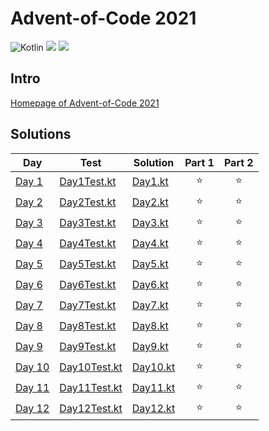 # Advent-of-Code 2021

![Kotlin](https://img.shields.io/badge/Kotlin-grey?logo=Kotlin)
![](https://img.shields.io/badge/⭐%20stars-24-green)
![](https://img.shields.io/badge/📅%20days-12-blue)

## Intro

[Homepage of Advent-of-Code 2021](https://adventofcode.com/2021)

## Solutions

| Day                                            | Test                                                                                                                                 | Solution                                                                                                                     |Part 1 |Part 2|
|------------------------------------------------|--------------------------------------------------------------------------------------------------------------------------------------|------------------------------------------------------------------------------------------------------------------------------|:-----:|:----:|
| [Day 1](https://adventofcode.com/2021/day/1)   | [Day1Test.kt](https://github.com/EmRe-One/advent-of-code-2021/blob/master/src/test/kotlin/de/emreak/adventofcode/days/Day1Test.kt)   | [Day1.kt](https://github.com/EmRe-One/advent-of-code-2021/blob/master/src/main/kotlin/de/emreak/adventofcode/days/Day1.kt)   |   ⭐   |  ⭐   |
| [Day 2](https://adventofcode.com/2021/day/2)   | [Day2Test.kt](https://github.com/EmRe-One/advent-of-code-2021/blob/master/src/test/kotlin/de/emreak/adventofcode/days/Day2Test.kt)   | [Day2.kt](https://github.com/EmRe-One/advent-of-code-2021/blob/master/src/main/kotlin/de/emreak/adventofcode/days/Day2.kt)   |   ⭐   |  ⭐   |
| [Day 3](https://adventofcode.com/2021/day/3)   | [Day3Test.kt](https://github.com/EmRe-One/advent-of-code-2021/blob/master/src/test/kotlin/de/emreak/adventofcode/days/Day3Test.kt)   | [Day3.kt](https://github.com/EmRe-One/advent-of-code-2021/blob/master/src/main/kotlin/de/emreak/adventofcode/days/Day3.kt)   |   ⭐   |  ⭐   |
| [Day 4](https://adventofcode.com/2021/day/4)   | [Day4Test.kt](https://github.com/EmRe-One/advent-of-code-2021/blob/master/src/test/kotlin/de/emreak/adventofcode/days/Day4Test.kt)   | [Day4.kt](https://github.com/EmRe-One/advent-of-code-2021/blob/master/src/main/kotlin/de/emreak/adventofcode/days/Day4.kt)   |   ⭐   |  ⭐   |
| [Day 5](https://adventofcode.com/2021/day/5)   | [Day5Test.kt](https://github.com/EmRe-One/advent-of-code-2021/blob/master/src/test/kotlin/de/emreak/adventofcode/days/Day5Test.kt)   | [Day5.kt](https://github.com/EmRe-One/advent-of-code-2021/blob/master/src/main/kotlin/de/emreak/adventofcode/days/Day5.kt)   |   ⭐   |  ⭐   |
| [Day 6](https://adventofcode.com/2021/day/6)   | [Day6Test.kt](https://github.com/EmRe-One/advent-of-code-2021/blob/master/src/test/kotlin/de/emreak/adventofcode/days/Day6Test.kt)   | [Day6.kt](https://github.com/EmRe-One/advent-of-code-2021/blob/master/src/main/kotlin/de/emreak/adventofcode/days/Day6.kt)   |   ⭐   |  ⭐   |
| [Day 7](https://adventofcode.com/2021/day/7)   | [Day7Test.kt](https://github.com/EmRe-One/advent-of-code-2021/blob/master/src/test/kotlin/de/emreak/adventofcode/days/Day7Test.kt)   | [Day7.kt](https://github.com/EmRe-One/advent-of-code-2021/blob/master/src/main/kotlin/de/emreak/adventofcode/days/Day7.kt)   |   ⭐   |  ⭐   |
| [Day 8](https://adventofcode.com/2021/day/8)   | [Day8Test.kt](https://github.com/EmRe-One/advent-of-code-2021/blob/master/src/test/kotlin/de/emreak/adventofcode/days/Day8Test.kt)   | [Day8.kt](https://github.com/EmRe-One/advent-of-code-2021/blob/master/src/main/kotlin/de/emreak/adventofcode/days/Day8.kt)   |   ⭐   |  ⭐   |
| [Day 9](https://adventofcode.com/2021/day/9)   | [Day9Test.kt](https://github.com/EmRe-One/advent-of-code-2021/blob/master/src/test/kotlin/de/emreak/adventofcode/days/Day9Test.kt)   | [Day9.kt](https://github.com/EmRe-One/advent-of-code-2021/blob/master/src/main/kotlin/de/emreak/adventofcode/days/Day9.kt)   |   ⭐   |  ⭐   |
| [Day 10](https://adventofcode.com/2021/day/10) | [Day10Test.kt](https://github.com/EmRe-One/advent-of-code-2021/blob/master/src/test/kotlin/de/emreak/adventofcode/days/Day10Test.kt) | [Day10.kt](https://github.com/EmRe-One/advent-of-code-2021/blob/master/src/main/kotlin/de/emreak/adventofcode/days/Day10.kt) |   ⭐   |  ⭐   |
| [Day 11](https://adventofcode.com/2021/day/11) | [Day11Test.kt](https://github.com/EmRe-One/advent-of-code-2021/blob/master/src/test/kotlin/de/emreak/adventofcode/days/Day11Test.kt) | [Day11.kt](https://github.com/EmRe-One/advent-of-code-2021/blob/master/src/main/kotlin/de/emreak/adventofcode/days/Day11.kt) |   ⭐   |  ⭐   |
| [Day 12](https://adventofcode.com/2021/day/12) | [Day12Test.kt](https://github.com/EmRe-One/advent-of-code-2021/blob/master/src/test/kotlin/de/emreak/adventofcode/days/Day12Test.kt) | [Day12.kt](https://github.com/EmRe-One/advent-of-code-2021/blob/master/src/main/kotlin/de/emreak/adventofcode/days/Day12.kt) |   ⭐   |  ⭐    |
<!-- $1 -->